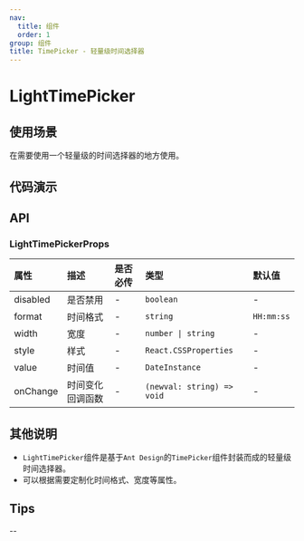 ```yaml
---
nav:
  title: 组件
  order: 1
group: 组件
title: TimePicker - 轻量级时间选择器
---
```


# LightTimePicker

## 使用场景

在需要使用一个轻量级的时间选择器的地方使用。

## 代码演示

<code src='./demo/LightTimePicker/LightTimePicker' ></code>

## API

### LightTimePickerProps

| 属性     | 描述             | 是否必传 | 类型                       | 默认值     |
| :------- | :--------------- | :------- | :------------------------- | :--------- |
| disabled | 是否禁用         | -        | `boolean`                  | -          |
| format   | 时间格式         | -        | `string`                   | `HH:mm:ss` |
| width    | 宽度             | -        | `number \| string`         | -          |
| style    | 样式             | -        | `React.CSSProperties`      | -          |
| value    | 时间值           | -        | `DateInstance`             | -          |
| onChange | 时间变化回调函数 | -        | `(newval: string) => void` | -          |

## 其他说明

- `LightTimePicker`组件是基于`Ant Design`的`TimePicker`组件封装而成的轻量级时间选择器。
- 可以根据需要定制化时间格式、宽度等属性。

## Tips

--

